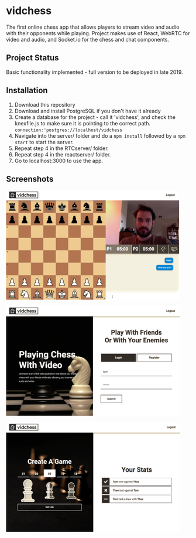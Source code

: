 # vidchess
The first online chess app that allows players to stream video and audio with their opponents while playing.
Project makes use of React, WebRTC for video and audio, and Socket.io for the chess and chat components.

## Project Status
Basic functionality implemented - full version to be deployed in late 2019.

## Installation 
1. Download this repository
2. Download and install PostgreSQL if you don't have it already 
3. Create a database for the project - call it 'vidchess', and check the 
   knexfile.js to make sure it is pointing to the correct path. ``` connection:'postgres://localhost/vidchess```
4. Navigate into the server/ folder and do a ```npm install``` followed by a ```npm start``` to start the server.
5. Repeat step 4 in the RTCserver/ folder.
6. Repeat step 4 in the reactserver/ folder.
7. Go to localhost:3000 to use the app.

## Screenshots
<img src="https://raw.githubusercontent.com/theostavrides/vidchess/master/screenshots/room.png" 
     height="300px"/>

<img src="https://raw.githubusercontent.com/theostavrides/vidchess/master/screenshots/login.png" 
     height="300px"/>

<img src="https://raw.githubusercontent.com/theostavrides/vidchess/master/screenshots/home.png" 
     height="300px"/>



